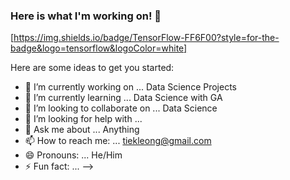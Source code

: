 ### Here is what I'm working on! 👋

[https://img.shields.io/badge/TensorFlow-FF6F00?style=for-the-badge&logo=tensorflow&logoColor=white]

Here are some ideas to get you started:

- 🔭 I’m currently working on ... Data Science Projects
- 🌱 I’m currently learning ... Data Science with GA
- 👯 I’m looking to collaborate on ... Data Science
- 🤔 I’m looking for help with ... 
- 💬 Ask me about ... Anything
- 📫 How to reach me: ... tiekleong@gmail.com
- 😄 Pronouns: ... He/Him
- ⚡ Fun fact: ...
-->
